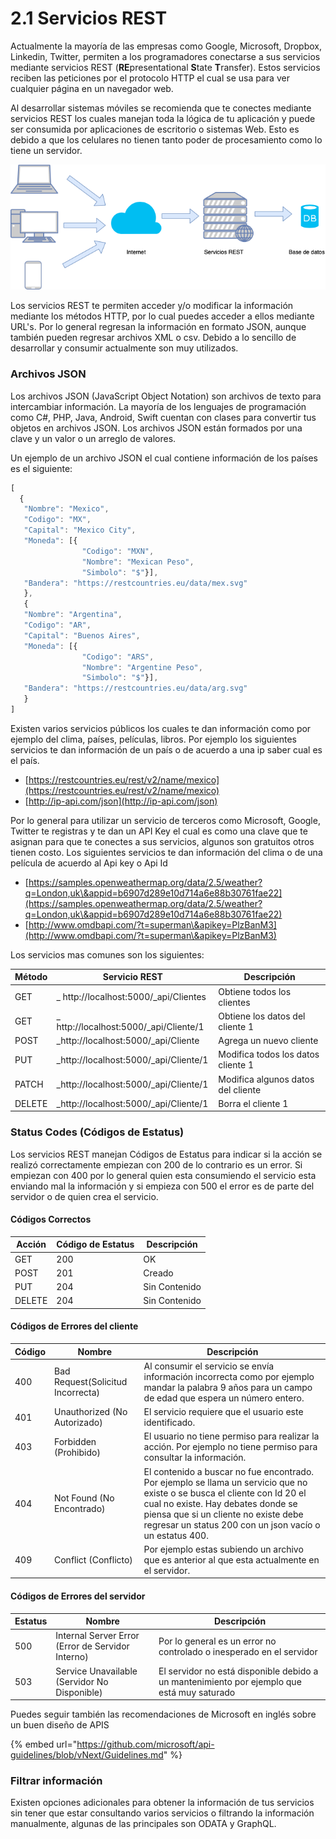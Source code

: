 # 2.1 Servicios REST

Actualmente la mayoría de las empresas como Google, Microsoft, Dropbox, Linkedin, Twitter, permiten a los programadores conectarse a sus servicios mediante servicios REST (**RE**presentational **S**tate **T**ransfer). Estos servicios reciben las peticiones por el protocolo HTTP el cual se usa para ver cualquier página en un navegador web.

Al desarrollar sistemas móviles se recomienda que te conectes mediante servicios REST los cuales manejan toda la lógica de tu aplicación y puede ser consumida por aplicaciones de escritorio o sistemas Web. Esto es debido a que los celulares no tienen tanto poder de procesamiento como lo tiene un servidor.

![Figura 3.1 Funcionamiento de servicios rest](<../../.gitbook/assets/image (3).png>)

Los servicios REST te permiten acceder y/o modificar la información mediante los métodos HTTP, por lo cual puedes acceder a ellos mediante URL's. Por lo general regresan la información en formato JSON, aunque también pueden regresar archivos XML o csv. Debido a lo sencillo de desarrollar y consumir actualmente son muy utilizados.

### Archivos JSON

Los archivos JSON (JavaScript Object Notation) son archivos de texto para intercambiar información. La mayoría de los lenguajes de programación como C#, PHP, Java, Android, Swift cuentan con clases para convertir tus objetos en archivos JSON. Los archivos JSON están formados por una clave y un valor o un arreglo de valores.&#x20;

Un ejemplo de un archivo JSON el cual contiene información de los países es el siguiente:

```javascript
[
  { 
   "Nombre": "Mexico",
   "Codigo": "MX",
   "Capital": "Mexico City",
   "Moneda": [{
                "Codigo": "MXN",
                "Nombre": "Mexican Peso",
                "Simbolo": "$"}],
   "Bandera": "https://restcountries.eu/data/mex.svg" 
   },
   { 
   "Nombre": "Argentina",
   "Codigo": "AR",
   "Capital": "Buenos Aires",
   "Moneda": [{
                "Codigo": "ARS",
                "Nombre": "Argentine Peso",
                "Simbolo": "$"}],
   "Bandera": "https://restcountries.eu/data/arg.svg" 
   }
]
```

Existen varios servicios públicos los cuales te dan información como por ejemplo del clima, países, películas, libros. Por ejemplo los siguientes servicios te dan información de un país o de acuerdo a una ip saber cual es el país.

* &#x20;[https://restcountries.eu/rest/v2/name/mexico](https://restcountries.eu/rest/v2/name/mexico)  &#x20;
* &#x20;[http://ip-api.com/json](http://ip-api.com/json)

Por lo general para utilizar un servicio de terceros como Microsoft, Google, Twitter te registras y te dan un API Key el cual es como una clave que te asignan para que te conectes a sus servicios, algunos son gratuitos otros tienen costo. Los siguientes servicios te dan información del clima o de una película de acuerdo al Api key o Api Id

* &#x20;[https://samples.openweathermap.org/data/2.5/weather?q=London,uk\&appid=b6907d289e10d714a6e88b30761fae22](https://samples.openweathermap.org/data/2.5/weather?q=London,uk\&appid=b6907d289e10d714a6e88b30761fae22)  &#x20;
* [http://www.omdbapi.com/?t=superman\&apikey=PlzBanM3](http://www.omdbapi.com/?t=superman\&apikey=PlzBanM3)

Los servicios mas comunes son los siguientes:

| Método | Servicio REST                          | Descripción                        |
| ------ | -------------------------------------- | ---------------------------------- |
| GET    | _ http://localhost:5000/_api/Clientes  | Obtiene todos los clientes         |
| GET    | _ http://localhost:5000/_api/Cliente/1 | Obtiene los datos del cliente 1    |
| POST   | _http://localhost:5000/_api/Cliente    | Agrega un nuevo cliente            |
| PUT    | _http://localhost:5000/_api/Cliente/1  | Modifica todos los datos cliente 1 |
| PATCH  | _http://localhost:5000/_api/Cliente/1  | Modifica algunos datos del cliente |
| DELETE | _http://localhost:5000/_api/Cliente/1  | Borra el cliente 1                 |

### **Status Codes (Códigos de Estatus)**

Los servicios REST manejan Códigos de Estatus para indicar si la acción se realizó correctamente empiezan con 200 de lo contrario es un error. Si empiezan con 400 por lo general quien esta consumiendo el servicio esta enviando mal la información y si empieza con 500 el error es de parte del servidor o de quien crea el servicio.

#### **Códigos Correctos**

| Acción | Código de Estatus | Descripción   |
| ------ | ----------------- | ------------- |
| GET    | 200               | OK            |
| POST   | 201               | Creado        |
| PUT    | 204               | Sin Contenido |
| DELETE | 204               | Sin Contenido |

#### **Códigos de Errores del cliente**

| Código | Nombre                            | Descripción                                                                                                                                                                                                                                                        |
| ------ | --------------------------------- | ------------------------------------------------------------------------------------------------------------------------------------------------------------------------------------------------------------------------------------------------------------------ |
| 400    | Bad Request(Solicitud Incorrecta) | Al consumir el servicio se envía información incorrecta como por ejemplo mandar la palabra 9 años para un campo de edad que espera un número entero.                                                                                                               |
| 401    | Unauthorized (No Autorizado)      | El servicio requiere que el usuario este identificado.                                                                                                                                                                                                             |
| 403    | Forbidden (Prohibido)             | El usuario no tiene permiso para realizar la acción. Por ejemplo no tiene permiso para consultar la información.                                                                                                                                                   |
| 404    | Not Found (No Encontrado)         | El contenido a buscar no fue encontrado. Por ejemplo se llama un servicio que no existe o se busca el cliente con Id 20 el cual no existe. Hay debates donde se piensa que si un cliente no existe debe regresar un status 200 con un json vacío o un estatus 400. |
| 409    | Conflict (Conflicto)              | Por ejemplo estas subiendo un archivo que es anterior al que esta actualmente en el servidor.                                                                                                                                                                      |

#### **Códigos de Errores del servidor**

| Estatus | Nombre                                            | Descripción                                                                                |
| ------- | ------------------------------------------------- | ------------------------------------------------------------------------------------------ |
| 500     | Internal Server Error (Error de Servidor Interno) | Por lo general es un error no controlado o inesperado en el servidor                       |
| 503     | Service Unavailable (Servidor No Disponible)      | El servidor no está disponible debido a un mantenimiento por ejemplo que está muy saturado |

Puedes seguir también las recomendaciones de Microsoft en inglés sobre un buen diseño de APIS

{% embed url="https://github.com/microsoft/api-guidelines/blob/vNext/Guidelines.md" %}

### **Filtrar información**&#x20;

Existen opciones adicionales para obtener la información de tus servicios sin tener que estar consultando varios servicios o filtrando la información manualmente, algunas de las principales son ODATA y GraphQL.

